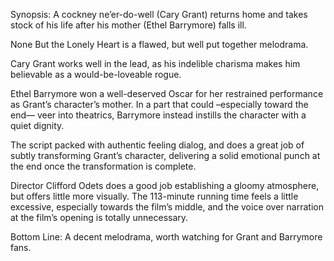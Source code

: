 Synopsis: A cockney ne’er-do-well (Cary Grant) returns home and takes stock of his life after his mother (Ethel Barrymore) falls ill.

None But the Lonely Heart is a flawed, but well put together melodrama.

Cary Grant works well in the lead, as his indelible charisma makes him believable as a would-be-loveable rogue.

Ethel Barrymore won a well-deserved Oscar for her restrained performance as Grant’s character’s mother.  In a part that could –especially toward the end— veer into theatrics, Barrymore instead instills the character with a quiet dignity.

The script packed with authentic feeling dialog, and does a great job of subtly transforming Grant’s character, delivering a solid emotional punch at the end once the transformation is complete.

Director Clifford Odets does a good job establishing a gloomy atmosphere, but offers little more visually.  The 113-minute running time feels a little excessive, especially towards the film’s middle, and the voice over narration at the film’s opening is totally unnecessary.

Bottom Line: A decent melodrama, worth watching for Grant and Barrymore fans.
